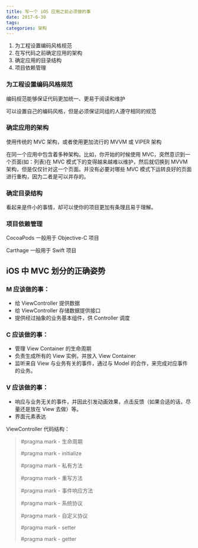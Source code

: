 ```yaml
---
title: 写一个 iOS 应用之前必须做的事
date: 2017-6-30
tags:
categories: 架构
---
```


1. 为工程设置编码风格规范
2. 在写代码之前确定应用的架构
3. 确定应用的目录结构
4. 项目依赖管理

<!-- more -->

### 为工程设置编码风格规范

编码规范能够保证代码更加统一、更易于阅读和维护

可以设置自己的编码风格，但是必须保证同组的人遵守相同的规范

### 确定应用的架构

使用传统的 MVC 架构，或者使用更加流行的 MVVM 或 VIPER 架构

在同一个应用中包含着多种架构。比如，你开始的时候使用 MVC，突然意识到一个页面(如：列表)在 MVC 模式下的变得越来越难以维护，然后就切换到 MVVM 架构，但是仅仅针对这一个页面。并没有必要对哪些 MVC 模式下运转良好的页面进行重构，因为二者是可以并存的。

### 确定目录结构

看起来是件小的事情，却可以使你的项目更加有条理且易于理解。

### 项目依赖管理

CocoaPods 一般用于 Objective-C 项目

Carthage 一般用于 Swift 项目

## iOS 中 MVC 划分的正确姿势

### M 应该做的事：

- 给 ViewController 提供数据
- 给 ViewController 存储数据提供接口
- 提供经过抽象的业务基本组件，供 Controller 调度

### C 应该做的事：

- 管理 View Container 的生命周期
- 负责生成所有的 View 实例，并放入 View Container
- 监听来自 View 与业务有关的事件，通过与 Model 的合作，来完成对应事件的业务。

### V 应该做的事：

- 响应与业务无关的事件，并因此引发动画效果，点击反馈（如果合适的话，尽量还是放在 View 去做）等。
- 界面元素表达

ViewController 代码结构：

> \#pragma mark - 生命周期
>
> \#pragma mark - initialize
>
> \#pragma mark - 私有方法
>
> \#pragma mark - 重写方法
>
> \#pragma mark - 事件响应方法
>
> \#pragma mark - 系统协议
>
> \#pragma mark - 自定义协议
>
> \#pragma mark - setter
>
> \#pragma mark - getter
